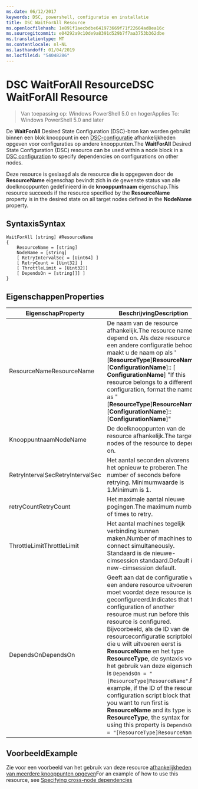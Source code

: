 ```yaml
---
ms.date: 06/12/2017
keywords: DSC, powershell, configuratie en installatie
title: DSC WaitForAll Resource
ms.openlocfilehash: 1e891f1aecbdbe641973669f71f22664ad8ea16c
ms.sourcegitcommit: e04292a9c10de9a8391d529b7f7aa3753b362dbe
ms.translationtype: MT
ms.contentlocale: nl-NL
ms.lasthandoff: 01/04/2019
ms.locfileid: "54048286"
---
```

# <a name="dsc-waitforall-resource"></a><span data-ttu-id="beaba-103">DSC WaitForAll Resource</span><span class="sxs-lookup"><span data-stu-id="beaba-103">DSC WaitForAll Resource</span></span>

> <span data-ttu-id="beaba-104">Van toepassing op: Windows PowerShell 5.0 en hoger</span><span class="sxs-lookup"><span data-stu-id="beaba-104">Applies To: Windows PowerShell 5.0 and later</span></span>

<span data-ttu-id="beaba-105">De **WaitForAll** Desired State Configuration (DSC)-bron kan worden gebruikt binnen een blok knooppunt in een [DSC-configuratie](../../../configurations/configurations.md) afhankelijkheden opgeven voor configuraties op andere knooppunten.</span><span class="sxs-lookup"><span data-stu-id="beaba-105">The **WaitForAll** Desired State Configuration (DSC) resource can be used within a node block in a [DSC configuration](../../../configurations/configurations.md) to specify dependencies on configurations on other nodes.</span></span>

<span data-ttu-id="beaba-106">Deze resource is geslaagd als de resource die is opgegeven door de **ResourceName** eigenschap bevindt zich in de gewenste status van alle doelknooppunten gedefinieerd in de **knooppuntnaam** eigenschap.</span><span class="sxs-lookup"><span data-stu-id="beaba-106">This resource succeeds if the resource specified by the **ResourceName** property is in the desired state on all target nodes defined in the **NodeName** property.</span></span>

## <a name="syntax"></a><span data-ttu-id="beaba-107">Syntaxis</span><span class="sxs-lookup"><span data-stu-id="beaba-107">Syntax</span></span>

```
WaitForAll [string] #ResourceName
{
    ResourceName = [string]
    NodeName = [string]
    [ RetryIntervalSec = [Uint64] ]
    [ RetryCount = [Uint32] ]
    [ ThrottleLimit = [Uint32]]
    [ DependsOn = [string[]] ]
}
```

## <a name="properties"></a><span data-ttu-id="beaba-108">Eigenschappen</span><span class="sxs-lookup"><span data-stu-id="beaba-108">Properties</span></span>

|  <span data-ttu-id="beaba-109">Eigenschap</span><span class="sxs-lookup"><span data-stu-id="beaba-109">Property</span></span>  |  <span data-ttu-id="beaba-110">Beschrijving</span><span class="sxs-lookup"><span data-stu-id="beaba-110">Description</span></span>   |
|---|---|
| <span data-ttu-id="beaba-111">ResourceName</span><span class="sxs-lookup"><span data-stu-id="beaba-111">ResourceName</span></span>| <span data-ttu-id="beaba-112">De naam van de resource afhankelijk.</span><span class="sxs-lookup"><span data-stu-id="beaba-112">The resource name to depend on.</span></span> <span data-ttu-id="beaba-113">Als deze resource tot een andere configuratie behoort, maakt u de naam op als ' [__ResourceType__]__ResourceName__:: [__ConfigurationName__]:: [ __ConfigurationName__] "</span><span class="sxs-lookup"><span data-stu-id="beaba-113">If this resource belongs to a different configuration, format the name as "[__ResourceType__]__ResourceName__::[__ConfigurationName__]::[__ConfigurationName__]"</span></span>|
| <span data-ttu-id="beaba-114">Knooppuntnaam</span><span class="sxs-lookup"><span data-stu-id="beaba-114">NodeName</span></span>| <span data-ttu-id="beaba-115">De doelknooppunten van de resource afhankelijk.</span><span class="sxs-lookup"><span data-stu-id="beaba-115">The target nodes of the resource to depend on.</span></span>|
| <span data-ttu-id="beaba-116">RetryIntervalSec</span><span class="sxs-lookup"><span data-stu-id="beaba-116">RetryIntervalSec</span></span>| <span data-ttu-id="beaba-117">Het aantal seconden alvorens het opnieuw te proberen.</span><span class="sxs-lookup"><span data-stu-id="beaba-117">The number of seconds before retrying.</span></span> <span data-ttu-id="beaba-118">Minimumwaarde is 1.</span><span class="sxs-lookup"><span data-stu-id="beaba-118">Minimum is 1.</span></span>|
| <span data-ttu-id="beaba-119">retryCount</span><span class="sxs-lookup"><span data-stu-id="beaba-119">RetryCount</span></span>| <span data-ttu-id="beaba-120">Het maximale aantal nieuwe pogingen.</span><span class="sxs-lookup"><span data-stu-id="beaba-120">The maximum number of times to retry.</span></span>|
| <span data-ttu-id="beaba-121">ThrottleLimit</span><span class="sxs-lookup"><span data-stu-id="beaba-121">ThrottleLimit</span></span>| <span data-ttu-id="beaba-122">Het aantal machines tegelijk verbinding kunnen maken.</span><span class="sxs-lookup"><span data-stu-id="beaba-122">Number of machines to connect simultaneously.</span></span> <span data-ttu-id="beaba-123">Standaard is de nieuwe-cimsession standaard.</span><span class="sxs-lookup"><span data-stu-id="beaba-123">Default is new-cimsession default.</span></span>|
| <span data-ttu-id="beaba-124">DependsOn</span><span class="sxs-lookup"><span data-stu-id="beaba-124">DependsOn</span></span> | <span data-ttu-id="beaba-125">Geeft aan dat de configuratie van een andere resource uitvoeren moet voordat deze resource is geconfigureerd.</span><span class="sxs-lookup"><span data-stu-id="beaba-125">Indicates that the configuration of another resource must run before this resource is configured.</span></span> <span data-ttu-id="beaba-126">Bijvoorbeeld, als de ID van de resourceconfiguratie scriptblok die u wilt uitvoeren eerst is __ResourceName__ en het type __ResourceType__, de syntaxis voor het gebruik van deze eigenschap is `DependsOn = "[ResourceType]ResourceName"`.</span><span class="sxs-lookup"><span data-stu-id="beaba-126">For example, if the ID of the resource configuration script block that you want to run first is __ResourceName__ and its type is __ResourceType__, the syntax for using this property is `DependsOn = "[ResourceType]ResourceName"`.</span></span>|

## <a name="example"></a><span data-ttu-id="beaba-127">Voorbeeld</span><span class="sxs-lookup"><span data-stu-id="beaba-127">Example</span></span>

<span data-ttu-id="beaba-128">Zie voor een voorbeeld van het gebruik van deze resource [afhankelijkheden van meerdere knooppunten opgeven](../../../configurations/crossNodeDependencies.md)</span><span class="sxs-lookup"><span data-stu-id="beaba-128">For an example of how to use this resource, see [Specifying cross-node dependencies](../../../configurations/crossNodeDependencies.md)</span></span>
